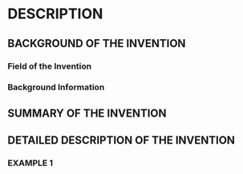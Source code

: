 # DESCRIPTION

## BACKGROUND OF THE INVENTION

### Field of the Invention

### Background Information

## SUMMARY OF THE INVENTION

## DETAILED DESCRIPTION OF THE INVENTION

### EXAMPLE 1

